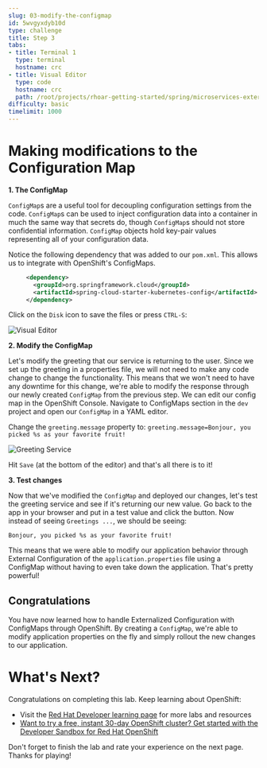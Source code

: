 ```yaml
---
slug: 03-modify-the-configmap
id: 5wvgyxdyb10d
type: challenge
title: Step 3
tabs:
- title: Terminal 1
  type: terminal
  hostname: crc
- title: Visual Editor
  type: code
  hostname: crc
  path: /root/projects/rhoar-getting-started/spring/microservices-externalized-config
difficulty: basic
timelimit: 1000
---
```

# Making modifications to the Configuration Map

**1. The ConfigMap**

`ConfigMap`s are a useful tool for decoupling configuration settings from the code. `ConfigMap`s can be used to inject configuration data into a container in much the same way that secrets do, though `ConfigMap`s should not store confidential information. `ConfigMap` objects hold key-pair values representing all of your configuration data.

Notice the following dependency that was added to our `pom.xml`. This allows us to integrate with OpenShift's ConfigMaps.

```xml
     <dependency>
       <groupId>org.springframework.cloud</groupId>
       <artifactId>spring-cloud-starter-kubernetes-config</artifactId>
     </dependency>
```

Click on the `Disk` icon to save the files or press `CTRL-S`:

![Visual Editor](https://raw.githubusercontent.com/openshift-instruqt/instruqt/master/assets/middleware/rhoar-microservices/save-pom-file.png)

**2. Modify the ConfigMap**

Let's modify the greeting that our service is returning to the user. Since we set up the greeting in a properties file, we will not need to make any code change to change the functionality. This means that we won't need to have any downtime for this change, we're able to modify the response through our newly created `ConfigMap` from the previous step. We can edit our config map in the OpenShift Console. Navigate to ConfigMaps section in the `dev` project and open our `ConfigMap` in a YAML editor.

Change the `greeting.message` property to: `greeting.message=Bonjour, you picked %s as your favorite fruit!`

![Greeting Service](https://raw.githubusercontent.com/openshift-instruqt/instruqt/master/assets/middleware/rhoar-microservices/editconfigmap.png)

Hit `Save` (at the bottom of the editor) and that's all there is to it!

**3. Test changes**

Now that we've modified the `ConfigMap` and deployed our changes, let's test the greeting service and see if it's returning our new value.
Go back to the app in your browser and put in a test value and click the button. Now instead of seeing `Greetings ...`, we should be seeing:

`Bonjour, you picked %s as your favorite fruit!`

This means that we were able to modify our application behavior through External Configuration of the `application.properties` file using a ConfigMap without having to even take down the application. That's pretty powerful!


## Congratulations

You have now learned how to handle Externalized Configuration with ConfigMaps through OpenShift. By creating a `ConfigMap`, we're able to modify application properties on the fly and simply rollout the new changes to our application.

# What's Next?

Congratulations on completing this lab. Keep learning about OpenShift:

* Visit the [Red Hat Developer learning page](https://developers.redhat.com/learn) for more labs and resources
* [Want to try a free, instant 30-day OpenShift cluster? Get started with the Developer Sandbox for Red Hat OpenShift](https://developers.redhat.com/developer-sandbox)

Don't forget to finish the lab and rate your experience on the next page. Thanks for playing!
